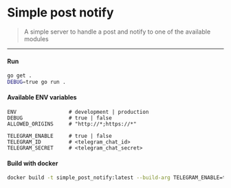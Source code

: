 # Simple post notify

> A simple server to handle a post and notify to one of the available modules

***

#### Run

```sh
go get .
DEBUG=true go run .
```

#### Available ENV variables

```
ENV                 # development | production
DEBUG               # true | false
ALLOWED_ORIGINS     # "http://*;https://*"

TELEGRAM_ENABLE     # true | false
TELEGRAM_ID         # <telegram_chat_id>
TELEGRAM_SECRET     # <telegram_chat_secret>
```

#### Build with docker

```sh
docker build -t simple_post_notify:latest --build-arg TELEGRAM_ENABLE=true --build-arg TELEGRAM_ID=example_id --build-arg TELEGRAM_SECRET=shh_secret .
```
